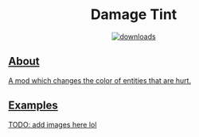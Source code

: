 <div align="center">

# Damage Tint
<a href="https://github.com/Qalcyo/Wyvtils/releases" target="_blank"><img alt="downloads" src="https://img.shields.io/github/downloads/Qalcyo/Wyvtils/total?color=F5C400&style=for-the-badge" />
</div>

## About
A mod which changes the color of entities that are hurt. 

## Examples
TODO: add images here lol
